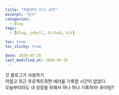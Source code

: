 ```yaml
---
title: "처음부터 다시 시작"
excerpt: "인사"
categories:
  - Blog
tags:
  - [Blog, jekyll, Github, Git]

toc: true
toc_sticky: true

date: 2020-05-25
last_modified_at: 2020-05-25
---
```


깃 블로그가 사용하기  
어렵고 최근 프로젝트하면
에러를 기록할 시간이 없었다.  
오늘부터라도 내 성장을 위해서
하나 하나 기록하자!
화이팅!!
